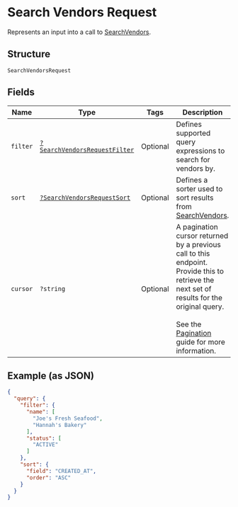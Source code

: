 
# Search Vendors Request

Represents an input into a call to [SearchVendors](../../doc/apis/vendors.md#search-vendors).

## Structure

`SearchVendorsRequest`

## Fields

| Name | Type | Tags | Description | Getter | Setter |
|  --- | --- | --- | --- | --- | --- |
| `filter` | [`?SearchVendorsRequestFilter`](../../doc/models/search-vendors-request-filter.md) | Optional | Defines supported query expressions to search for vendors by. | getFilter(): ?SearchVendorsRequestFilter | setFilter(?SearchVendorsRequestFilter filter): void |
| `sort` | [`?SearchVendorsRequestSort`](../../doc/models/search-vendors-request-sort.md) | Optional | Defines a sorter used to sort results from [SearchVendors](../../doc/apis/vendors.md#search-vendors). | getSort(): ?SearchVendorsRequestSort | setSort(?SearchVendorsRequestSort sort): void |
| `cursor` | `?string` | Optional | A pagination cursor returned by a previous call to this endpoint.<br>Provide this to retrieve the next set of results for the original query.<br><br>See the [Pagination](https://developer.squareup.com/docs/working-with-apis/pagination) guide for more information. | getCursor(): ?string | setCursor(?string cursor): void |

## Example (as JSON)

```json
{
  "query": {
    "filter": {
      "name": [
        "Joe's Fresh Seafood",
        "Hannah's Bakery"
      ],
      "status": [
        "ACTIVE"
      ]
    },
    "sort": {
      "field": "CREATED_AT",
      "order": "ASC"
    }
  }
}
```

